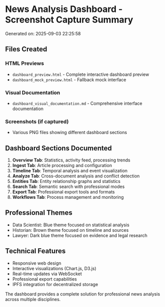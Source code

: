 
# News Analysis Dashboard - Screenshot Capture Summary

Generated on: 2025-09-03 22:25:58

## Files Created

### HTML Previews
- `dashboard_preview.html` - Complete interactive dashboard preview
- `dashboard_mock_preview.html` - Fallback mock interface

### Visual Documentation
- `dashboard_visual_documentation.md` - Comprehensive interface documentation

### Screenshots (if captured)
- Various PNG files showing different dashboard sections

## Dashboard Sections Documented

1. **Overview Tab**: Statistics, activity feed, processing trends
2. **Ingest Tab**: Article processing and configuration
3. **Timeline Tab**: Temporal analysis and event visualization
4. **Analyze Tab**: Cross-document analysis and conflict detection
5. **Entities Tab**: Entity relationship graphs and statistics
6. **Search Tab**: Semantic search with professional modes
7. **Export Tab**: Professional export tools and formats  
8. **Workflows Tab**: Process management and monitoring

## Professional Themes
- Data Scientist: Blue theme focused on statistical analysis
- Historian: Brown theme focused on timeline and sources  
- Lawyer: Dark blue theme focused on evidence and legal research

## Technical Features
- Responsive web design
- Interactive visualizations (Chart.js, D3.js)
- Real-time updates via WebSocket
- Professional export capabilities
- IPFS integration for decentralized storage

The dashboard provides a complete solution for professional news analysis across multiple disciplines.
        
